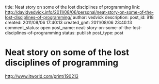 title: Neat story on some of the lost disciplines of programming
link: http://davidvedvick.info/2011/08/06/personal/neat-story-on-some-of-the-lost-disciplines-of-programming/
author: vedvick
description: 
post_id: 918
created: 2011/08/06 17:40:13
created_gmt: 2011/08/06 23:40:13
comment_status: open
post_name: neat-story-on-some-of-the-lost-disciplines-of-programming
status: publish
post_type: post

# Neat story on some of the lost disciplines of programming

http://www.itworld.com/print/190213